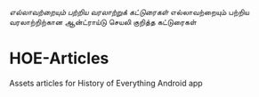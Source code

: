 _எல்லாவற்றையும் பற்றிய வரலாற்றுக் கட்டுரைகள்_
எல்லாவற்றையும் பற்றிய வரலாற்றிற்கான ஆன்ட்ராய்டு செயலி குறித்த கட்டுரைகள்

# HOE-Articles
Assets articles for History of Everything Android app
